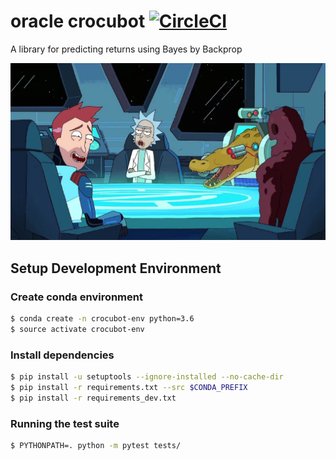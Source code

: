 # oracle crocubot [![CircleCI](https://circleci.com/gh/alpha-i/oracle-crocubot-python.svg?style=svg&circle-token=f6a7198d3b32ae0fb56dfec1daee167a930445eb)](https://circleci.com/gh/alpha-i/oracle-crocubot-python)


A library for predicting returns using Bayes by Backprop


![Crocubot](docs/crocubot.jpg "Crocubot")

## Setup Development Environment

### Create conda environment
```bash
$ conda create -n crocubot-env python=3.6
$ source activate crocubot-env
```

### Install dependencies

```bash
$ pip install -u setuptools --ignore-installed --no-cache-dir
$ pip install -r requirements.txt --src $CONDA_PREFIX
$ pip install -r requirements_dev.txt
```

### Running the test suite
```bash
$ PYTHONPATH=. python -m pytest tests/
```
